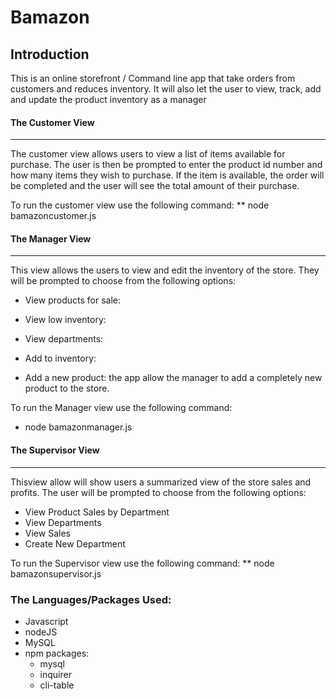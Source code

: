 # Bamazon

## Introduction

This is an online storefront / Command line app that take orders from customers and reduces inventory. It will also let the user to view, track, add and update the product inventory as a manager

#### The Customer View 
***
The customer view allows users to view a list of items available for purchase. The user is then be prompted to enter the product id number and how many items they wish to purchase. If the item is available, the order will be completed and the user will see the total amount of their purchase.

<!-- Demo video will follow -->


To run the customer view use the following command:
** node bamazoncustomer.js


#### The Manager View 
***
This view allows the users to view and edit the inventory of the store. They will be prompted to choose from the following options:

* View products for sale:  

<!-- Demo video will follow -->

* View low inventory: 

<!-- Demo video will follow -->

* View departments: 

<!-- Demo video will follow -->

* Add to inventory: 

<!-- Demo video will follow -->

* Add a new product: the app allow the manager to add a completely new product to the store.

<!-- Demo video will follow -->


To run the Manager view use the following command:
* node bamazonmanager.js


#### The  Supervisor View 
***
Thisview allow will show users a summarized view of the store sales and profits. The user will be prompted to choose from the following options:

* View Product Sales by Department
* View Departments
* View Sales
* Create New Department

<!-- Demo video will follow -->

To run the Supervisor view use the following command:
** node bamazonsupervisor.js

### The Languages/Packages Used:

* Javascript
* nodeJS
* MySQL
* npm packages:
  *  mysql
  *  inquirer
  *  cli-table

